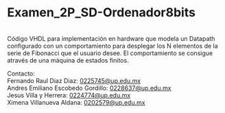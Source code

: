 <h1>Examen_2P_SD-Ordenador8bits</h1>
<br>
Código VHDL para implementación en hardware que modela un Datapath configurado con un comportamiento para desplegar los N elementos de la serie de Fibonacci que el usuario desee. 
El comportamiento se consigue através de una máquina de estados finitos. 
<br>

Contacto:<br>
Fernando Raul Diaz Diaz: 0225745@up.edu.mx<br>
Andres Emiliano Escobedo Gordillo: 0228637@up.edu.mx<br>
Jesus Villa y Herrera: 0224774@up.edu.mx<br>
Ximena Villanueva Aldana: 0202579@up.edu.mx<br>
